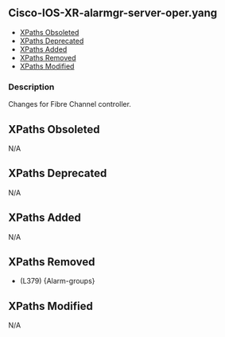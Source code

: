 ## Cisco-IOS-XR-alarmgr-server-oper.yang

- [XPaths Obsoleted](#xpaths-obsoleted)
- [XPaths Deprecated](#xpaths-deprecated)
- [XPaths Added](#xpaths-added)
- [XPaths Removed](#xpaths-removed)
- [XPaths Modified](#xpaths-modified)

### Description

Changes for Fibre Channel controller.

## XPaths Obsoleted

N/A

## XPaths Deprecated

N/A

## XPaths Added

N/A

## XPaths Removed

- (L379)	{Alarm-groups}

## XPaths Modified

N/A

